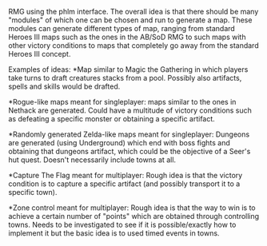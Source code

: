 RMG using the phlm interface. The overall idea is that there should be many
"modules" of which one can be chosen and run to generate a map. These modules
can generate different types of map, ranging from standard Heroes III maps
such as the ones in the AB/SoD RMG to such maps with other victory conditions to
maps that completely go away from the standard Heroes III concept.

Examples of ideas:
*Map similar to Magic the Gathering in which players take turns to draft creatures
stacks from a pool. Possibly also artifacts, spells and skills would be drafted.

*Rogue-like maps meant for singleplayer: maps similar to the ones in Nethack are generated. 
Could have a multitude of victory conditions such as defeating a specific monster or 
obtaining a specific artifact. 

*Randomly generated Zelda-like maps meant for singleplayer: Dungeons are generated (using Underground) 
which end with boss fights and obtaining that dungeons artifact, which could be the objective of a 
Seer's hut quest. Doesn't necessarily include towns at all.

*Capture The Flag meant for multiplayer: Rough idea is that the victory condition is to
capture a specific artifact (and possibly transport it to a specific town).

*Zone control meant for multiplayer: Rough idea is that the way 
to win is to achieve a certain number of "points" which are obtained through controlling towns. 
Needs to be investigated to see if it is possible/exactly how to implement it but the basic
idea is to used timed events in towns.
